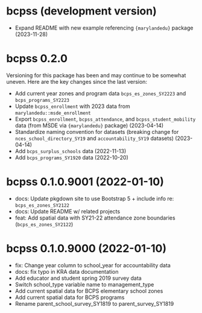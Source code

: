 # bcpss (development version)

- Expand README with new example referencing `{marylandedu}` package (2023-11-28)

# bcpss 0.2.0

Versioning for this package has been and may continue to be somewhat uneven. Here are the key changes since the last version:

- Add current year zones and program data `bcps_es_zones_SY2223` and `bcps_programs_SY2223`
- Update `bcpss_enrollment` with 2023 data from `marylandedu::msde_enrollment`
- Export `bcpss_enrollment`, `bcpss_attendance`, and `bcpss_student_mobility` data (from MSDE via `{marylandedu}` package) (2023-04-14)
- Standardize naming convention for datasets (breaking change for `nces_school_directory_SY19` and `accountability_SY19` datasets) (2023-04-14)
- Add `bcps_surplus_schools` data (2022-11-13)
- Add `bcps_programs_SY1920` data (2022-10-20)

# bcpss 0.1.0.9001 (2022-01-10)

- docs: Update pkgdown site to use Bootstrap 5 + include info re: `bcps_es_zones_SY2122`
- docs: Update README w/ related projects
- feat: Add spatial data with SY21-22 attendance zone boundaries (`bcps_es_zones_SY2122`)

# bcpss 0.1.0.9000 (2022-01-10)

- fix: Change year column to school_year for accountability data
- docs: fix typo in KRA data documentation
- Add educator and student spring 2019 survey data
- Switch school_type variable name to management_type
- Add current spatial data for BCPS elementary school zones
- Add current spatial data for BCPS programs
- Rename parent_school_survey_SY1819 to parent_survey_SY1819



